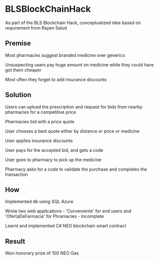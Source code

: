 # BLSBlockChainHack
As part of the BLS Blockchain Hack, conceptualized idea based on requirement from Rayen Salud

Premise
-------

Most pharmacies suggest branded medicine over generics

Unsuspecting users pay huge amount on medicine while they could have got them cheaper

Most often they forget to add insurance discounts

Solution
--------

Users can upload the prescription and request for bids from nearby pharmacies for a competitive price

Pharmacies bid with a price quote

User chooses a best quote either by distance or price or medicine

User applies insurance discounts

User pays for the accepted bid, and gets a code

User goes to pharmacy to pick up the medicine

Pharmacy asks for a code to validate the purchase and completes the transaction

How
---

Implemented db using SQL Azure

Wrote two web applications - 'Conveniente' for end users and 'OfertaDeFarmacia' for Phramacies - Incomplete

Learnt and implemented C# NEO blockchain smart contract

Result
------

Won honorary prize of 100 NEO Gas 
